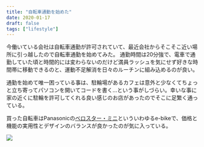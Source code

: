 ```yaml
---
title: "自転車通勤を始めた"
date: 2020-01-17
draft: false
tags: ["lifestyle"]
---
```


今働いている会社は自転車通勤が許可されていて、最近会社からそこそこ近い場所に引っ越したので自転車通勤を始めてみた。
通勤時間は20分強で、電車で通勤していた頃と時間的には変わらないのだけど満員ラッシュを気にせず好きな時間帯に移動できるのと、運動不足解消を日々のルーチンに組み込めるのが良い。

通勤を始めて唯一困っている事は、駐輪場があるカフェは意外と少なくてちょっと立ち寄ってパソコンを開いてコードを書く…という事がしづらい。幸いな事に家の近くに駐輪を許可してくれる良い感じのお店があったのでそこに足繁く通っている。

買った自転車はPanasonicの[ベロスター・ミニ](http://cycle.panasonic.jp/products/elvsmini/)といういわゆるe-bikeで、価格と機能の実用性とデザインのバランスが良かったのが気に入っている。

![](https://blog-imgs-119.fc2.com/a/s/s/assist3/IMG_6092s.jpg)
